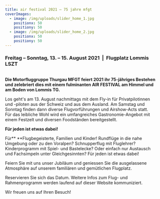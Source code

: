 ```yaml
---
title: air festival 2021 – 75 jahre mfgt
coverImages:
  - image: /img/uploads/slider_home_1.jpg
    positionx: 50
    positiony: 50
  - image: /img/uploads/slider_home_2.jpg
    positionx: 50
    positiony: 50
---
```

### Freitag – Sonntag, 13. – 15. August 2021  |  Flugplatz Lommis LSZT

\
**Die Motorfluggruppe Thurgau MFGT feiert 2021 ihr 75-jähriges Bestehen und zelebriert dies mit einem fulminanten AIR FESTIVAL am Himmel und am Boden von Lommis TG.**

Los geht's am 13. August nachmittags mit dem Fly-in für Privatpilotinnen und -piloten aus der Schweiz und aus dem Ausland. Am Samstag und Sonntag finden dann diverse Flugvorführungen und Airshow-Acts statt. \
Für das leibliche Wohl wird ein umfangreiches Gastronomie-Angebot mit einem Festzelt und diversen Foodständen bereitgestellt.

**Für jeden ist etwas dabei!**

Für** **Flugbegeisterte, Familien und Kinder! Rundflüge in die nahe Umgebung oder zu den Voralpen? Schnupperflug mit Fluglehrer? Kinderprogramm mit Spiel- und Bastelecke? Oder einfach nur Austausch und Fachsimpeln unter Gleichgesinnten? Für jeden ist etwas dabei!

Feiern Sie mit uns unser Jubiläum und geniessen Sie die ausgelassene Atmosphäre auf unserem familiären und gemütlichen Flugplatz. 

Reservieren Sie sich das Datum. Weitere Infos zum Flug- und Rahmenprogramm werden laufend auf dieser Website kommuniziert.

Wir freuen uns auf Ihren Besuch!
